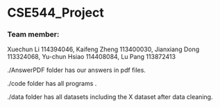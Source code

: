 # CSE544_Project
### Team member:
Xuechun Li 114394046, Kaifeng Zheng 113400030, Jianxiang Dong 113324068, Yu-chun Hsiao 114408084, Lu Pang 113872413


./AnswerPDF folder has our answers in pdf files.

./code folder has all programs .

./data folder has all datasets including the X dataset after data cleaning.
